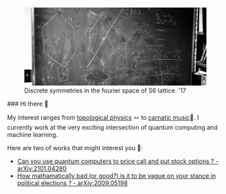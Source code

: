 <figure>
<img src="board1.jpeg" alt="But for all symmetries, S6 is unique"> 
<figcaption>Discrete symmetries in the fourier space of S6 lattice. '17</figcaption>
</figure>
### Hi there 👋

My interest ranges from [topological physics](https://en.wikipedia.org/wiki/Topological_order) 🪢 to [carnatic music](https://en.wikipedia.org/wiki/Carnatic_music)🎻. I currently work at the very exciting intersection of quantum computing and machine learning. 

Here are two of works that might interest you 🗿: 

- [Can you use quantum computers to price call and put stock options ? - arXiv:2101.04280](https://arxiv.org/abs/2101.04280)
- [How mathamatically bad (or good?) is it to be vague on your stance in political elections ? - arXiv:2009.05198](https://arxiv.org/abs/2009.05198)
<!--
**santoshkumarradha/santoshkumarradha** is a ✨ _special_ ✨ repository because its `README.md` (this file) appears on your GitHub profile.

Here are some ideas to get you started:

- 🔭 I’m currently working on ...
- 🌱 I’m currently learning ...
- 👯 I’m looking to collaborate on ...
- 🤔 I’m looking for help with ...
- 💬 Ask me about ...
- 📫 How to reach me: ...
- 😄 Pronouns: ...
- ⚡ Fun fact: ...
-->
